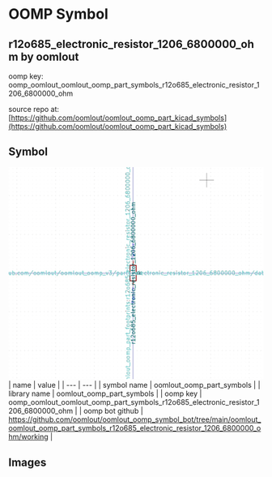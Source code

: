 # OOMP Symbol  
## r12o685_electronic_resistor_1206_6800000_ohm  by oomlout  
  
oomp key: oomp_oomlout_oomlout_oomp_part_symbols_r12o685_electronic_resistor_1206_6800000_ohm  
  
source repo at: [https://github.com/oomlout/oomlout_oomp_part_kicad_symbols](https://github.com/oomlout/oomlout_oomp_part_kicad_symbols)  
## Symbol  
  
[![working.png](working_600.png)](working.png)  
| name | value | 
| --- | --- | 
| symbol name | oomlout_oomp_part_symbols | 
| library name | oomlout_oomp_part_symbols | 
| oomp key | oomp_oomlout_oomlout_oomp_part_symbols_r12o685_electronic_resistor_1206_6800000_ohm | 
| oomp bot github | https://github.com/oomlout/oomlout_oomp_symbol_bot/tree/main/oomlout_oomlout_oomp_part_symbols_r12o685_electronic_resistor_1206_6800000_ohm/working | 
## Images  
